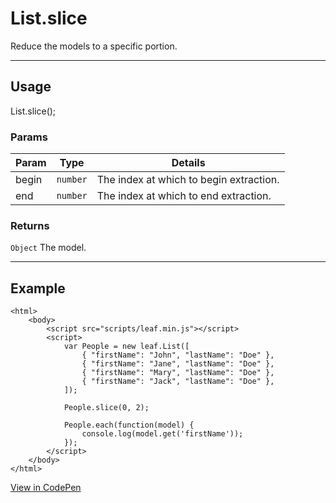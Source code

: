 # List.slice

Reduce the models to a specific portion.

----------------------------------------------------------------------

## Usage

List.slice();

### Params

| Param           | Type          | Details                                 |
| --------------- | ------------- | --------------------------------------- |
| begin           | `number`      | The index at which to begin extraction. |
| end             | `number`      | The index at which to end extraction.   |

### Returns

`Object` The model.

----------------------------------------------------------------------

## Example

	<html>
		<body>
			<script src="scripts/leaf.min.js"></script>
			<script>
				var People = new leaf.List([
					{ "firstName": "John", "lastName": "Doe" },
					{ "firstName": "Jane", "lastName": "Doe" },
					{ "firstName": "Mary", "lastName": "Doe" },
					{ "firstName": "Jack", "lastName": "Doe" },
				]);

				People.slice(0, 2);

				People.each(function(model) {
					console.log(model.get('firstName'));
				});
			</script>
		</body>
	</html>

[View in CodePen](https://codepen.io/leaf-git/pen/wzyWVJ)
